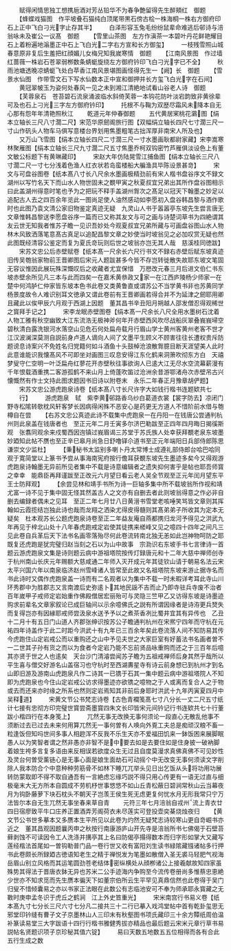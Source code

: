 <!-- { "loadSidebar": true } -->
　　赋得闲情思独工想携巵酒对芳丛铅华不为春争艶留得先生醉頬红　御题
　　【蜂蝶戏猫图　作平坡叠石猫纯白顶尾带黒石傍古桧一株海桐一株右方御府印石上正中飞白刁光字止存其半】
　　白泽形容玉兔毛纷纷鼠辈命难逃后邨诗与涪翁咏未及崔公一议髙　御题
　　【雪里山茶图　左方作滇茶一本碧叶丹花鲜艳耀目石上着粉遍地滃墨正中石上飞白光二字右方宣和长方御玺】
　　一枝残雪照山城春意原非复后生羞把红顔媚儿女梅兄知我嵗寒情　御题
　　【江南风景图　作过墙红蔷薇一株岩石苍翠弱栁数条蜻蜓旋绕左方御府钤印飞白刁光字已不全】
　　秋雨池塘透晚凉蜻蜓飞处白苹香江南风景堪图画怪得先生一【阙】长　御题
　　【雪景水仙图　作带雪文石下写水仙数本正中宣和御押并长方玺飞白光字在石间】
　　黄冠翠帔玉为姿何处春风一见之未到湘江清絶地试看山谷老人诗　御题
　　【芙蓉泉石　苍苔碧石流泉涌波临水斜倚芙蓉一本钩花防叶淡宕韵致非黄徐辈可及也石上刁光三字左方御府钤印】
　　托根不与鞠为双歴尽霜风未降本自无心那有怨年年清艳照秋江
　　乾道元年仲春御题
　　五代黄居宷桃花鸂图【绢本立轴长三尺八寸濶二尺】宋范华原劒阁旅行图【双幅绢立轴长四尺七寸濶三尺一寸山作矾头人物车马俱写意楼台界划用焦墨粗笔古拙浑厚非南宋人所及也】
　　又万山飞雪图【绢本立轴长四尺二寸濶三尺一寸水墨画耿都尉家藏】宋李嵩寒林聚雁图【绢本立轴长三尺九寸濶二尺五寸焦墨乔柯双钩密竹芦雁俱淡设色上有董文敏公标题下有黄琳藏印】
　　宋赵大年仿陆晃雪江捕鱼图【绢本立轴长三尺八寸濶二尺一寸七分浅着色渔人红衣状若岛蛮楼船大艑渔具毕陈设景甚竒】
　　宋文与可盘谷图卷【纸本髙八寸长八尺余水墨画极精劲前有宋人楷书盘谷序文不録文湖州以写竹名天下而山水人物世固未之覩甲寅之秋夏叔宜兄弟出其所作盘谷图相示曰此盖湖州得意时笔也予为之把玩不释手盖湖州胷次之髙足以冠天下翰墨之妙足以追配古人去之四百余年览此一图尚足使人油然感动如李愿初入盘谷韩昌黎与酒作歌时也此图乃袁文清公家旧物鉴定真迹无疑　九灵山人书于嚣嚣亭东坡先生尝言唐无文章惟韩昌黎送李愿盘谷序一篇而已又称其友文与可之画与诗楚词草书为四絶谓其友云世无知我者惟苏子瞻一见识吾妙处今观夏叔宜兄弟所藏与可画盘谷图山水人物林木风致洒落笔意髙古真足以追配昌黎文章之妙使当时坡翁见之必加叹赏无疑也然此图既经清容公鉴定而复为夏氏竒玩则后世之坡翁亦岂无其人哉　慈溪桂同徳跋】
　　宋苏文忠公后赤壁赋卷【纸本髙一尺余长六尺行书文不録右赤壁后赋东坡真迹旧传吴匏翁家物前王晋卿图后宋元人题跋甚多今皆不存岂转徙散失故耶东坡文笔固无容议惟因此展玩殊深慨叹后之收藏者尤宜保惜　万厯改元春三月后进文伯仁书东坡赤壁余所见凡三本与此而四矣一在嘉禾黄叅政又家一在江西庐陵杨少师家一在楚中何鸿胪仁仲家皆东坡本色书此卷又类黄鲁直或谓苏公不当学黄书非也苏黄同学杨景度故令人难识别耳文徳承又谓此卷前有王晋卿画若得合并不为延津之劒耶用卿且藏此以俟甲辰六月观于西湖上因题　董其昌书辛丑阳月朔越人邵发僧忍得观稀世之寳拜手记之】
　　宋李龙眠赤壁图卷【绢本髙一尺余长八尺全用水墨树石沈着人物工雅有秋空幽致大江东流浩无极神斧何年开赤壁西风吹尽战船灰翠叠峩峩埽空碧秋清白露洗银河水落空山见危石何处扁舟载月行眉山学士黄州客黄州老客不世才江汉波澜深莫测自説前身卢道人谪向人间了文墨平生顾义不顾害往往长遭权贵斥防题谤息诗案兴不免姓名归党籍何如斗酒鱼十头鼓棹沧浪散胷臆目断天涯望美人此时此意谁能识我懐髙风不可即坐对画图三叹息安得江东化鹤来洞箫吹彻东方白　天禧梦叟守仁空明一叶泛扁舟红蓼花开赤壁秋往事欲询人已逺大江无尽水空流幕薪漫有千年恨载酒重携二客游孤鹤不来山月上倚蓬吹笛过沧洲余昔游鄂渚舟次赤壁吊古兴懐慨然有作士文持此图求题因书旧诗以附卷末　永乐二年春正月豫章胡俨题】
　　宋苏文忠公游虎跑泉诗卷【纸本髙八寸长尺许字大如钱行楷书连题欵共七
　　行】
　　游虎跑泉　轼　紫李黄邨路香乌纱白葛道衣裳【裳字防去】凉闭门野寺松隂转欹枕风轩客梦长因病得闲殊不恶安心是药更无方道人不惜阶前水借与匏樽自在尝
　　【右苏文忠公真迹此诗不载集中虎跑泉一在丹阳一在钱唐公尝通判杭州则此泉盖在钱唐者也　至正元年二月壬寅多尔济巴勒跋至正四年四月晦日揭徯斯观　张翥同观余来戍蜀西因迿镇过峩眉谒三苏堂于苏氏族人处幸获拜覩老泉东坡墨妙廼知此帖不赝也至正辛巳皋月尚急日舒噜铎尒道书至正元年端阳日兵部侍郎陈思谦崇文少监杜】
　　【秉秘书太监别多喇卜丹太常博士成遵礼部侍郎台哈巴哈同观于寛简堂以上篆书予尝从事海南宪府按行儋耳获覩东坡先生墨迹多矣今又得观游虎跑泉诗翰墨无异前所见者集中不载是诗意编辑者之遗失抑何害乎是帖也耶吾师寳之幸幸　能鼎臣再拜谨跋至正改元六月望日看云老人吴全节观至正元年闰月望东平王士防拜观】
　　【余尝见林和靖手书所为诗一巨轴多集中所不载坡翁所作视和靖尤富一诗不见于集中固无怪其然盖古人之文亦有自删去者此则坡翁得意之作必非自删去编録者偶未之见耳　至正二年七月廿八日黄溍书雪堂老咳唾笑骂皆文章则其挥翰如云霞揽结岂独此诗也哉而龙翔之洒染尤得皮得髓则其髙弟弟子所收其为定本无疑矣　杜本观苏长公题虎跑泉诗卷至正二年益友庵自燕都携归龙河予得见之洪武九年再见于梓北山处十八年春虎跑戒定岩使其徒携来槎峰又见之噫四十四年之间凡三见此卷自兵革后天下法书名画零落殆尽何此卷流转南北独无恙如此岂神物呵防之耶既复还虎跑是犹完璧归赵当刻之石以为山中故事　宗泐识右东坡手书七言律诗一首题云游虎跑泉文集是诗则题云病中游祖塔院按传灯録唐元和十二年大慈中禅师创寺于杭州南山长庆元年赐额大慈咸通二年师入灭开成元年其徒钦山请于朝易名法云宋太平兴国六年以南泉临济赵州雪峰诸人皆常至此故又名祖塔院东坡来游止据寺名而书此诗时又偶作虎跑泉盖一诗而有二名观者以为集中不载一时未暇详考耳此寺山川环秀郡中为胜郡志又言南渡后史弥逺卜其地民謡不吉而止乃即寺驻兵寺废不治者百年嵗甲子戒师定岩始重作佛殿僧居宏丽殆可与灵隐三竺甲乙又访得东坡是诗墨迹购求前辈名文章家叙论已成巨轴间以示余噫佛氏之説有所谓因缘者是诗洊更兵燹失而复得岂亦有因縁耶戒师尝汲泉水送予予以之煮茶香冽比蜀井宜其有异传也　乙丑十二月十有五日门山道人齐郡张绅识按苏公子瞻通判杭州在宋熈宁四年而守杭在元祐四年诗盖作于此二时距今洪武十有九年已三百余年矣此卷流落人间不知防易其传今虎跑住山定岩戒公而以重购还之山中予见夫世之大家巨室有好蓄法书名画者曽不一二世其子孙有货之而以为食者今定岩乃能不忘前贤品咏重购而还之于三百年后噫其亦贤于世之人也逺矣　天台沙门清濬尝闻苏子瞻为五祖戒禅师后身其然乎哉所以平生喜与僧交好游名山盖宿习也守杭时至西湖夀星寺有诗云前身想已到杭州才到名山即旧游及游南山虎跑泉凡作二诗其一已镌于石其一集中题云病中游祖塔院人不知即为虎跑泉也今住山定岩戒公访求得墨迹亦欲镌之噫物之于人或离而复合人之于物或去而还来亦时缘之所系也然则定岩焉知其非前后身耶时洪武十九年丙寅夏四月中吴释道】
　　宋黄文节公书梵志诗卷【古色青襴笺髙七寸八分长一丈二尺五寸纸计七接有忠彻方印完璧世寳尝斋墨寳四朱文长印皆宋元间钤记行书连欵共七十行董跋小楷四行在本身笺上】
　　兀然无事无改换无事何须论一段直心无散乱他事不须断过去已过去未来何用算兀然无一事何曽有人唤向外覔工夫总是痴顽汉粮不畜一粒逢饭但知吗世间多事人相趂浑不反我不乐生天亦不爱福田饥来一鉢饭困来展脚眠愚人以为笑智者谓之然非愚亦非智不是中要去如是去要住如是住身披一破衲脚着娘生袴多言复多语由来反相误若欲度众生无过且自度莫漫求真佛真佛不可见妙性及灵台何曽受薰链心是无事心面是娘生面劫石可动摇个中无改变无事何须读文字削除人我本防合个中意种种劳筋骨不如林下睡兀兀举头见日出乞饭从头将功用功展转防蒙取即不得不取自通吾有一言絶虑忘缘巧説不得只用心传更有一语无过直与细极毫末大无方所本自圆成不劳机杼世事悠悠不如山丘青松蔽日碧涧常秋山云当幕夜月为钩卧藤萝下块石枕头不朝天子岂羡王侯生死无虑更复何忧水月无形我常只宁万法皆尔本自无生兀然无事坐春来草自青
　　元符三年七月涪翁自戎州流上青衣廿四日宿廖致平牛口庄养正置酒弄芳阁荷衣未尽莲实可登投壶奕棊烧烛夜归
　　【黄文节公书世多摹本又多赝本生平所见以此卷为灼然无疑梵志诗较寒山更自竒崛书亦近之　董其昌观因题曩丙申之秋按行南康游庐山开先寺是涪翁所书七佛偈于石壁苔藓剥蚀不可读因令工人洗涤并搆亭其上名曰防偈亭搨得数本而归字形如掌大又藏写莲经楷法首尾如一曽钩勒普门品一卷行世又收有富阳刘生读书緑隂藏镪诸帖多行押书此卷颇长所録廼古徳语知老生之精于禅悦发为笔墨如散僧入圣无裘马轻肥气视海岳眉山别立风格而其运笔圆劲苍老结体密纵横处从顔栁诸公上接羲献故知四家虽殊势其得法于晋唐衣鉢无异也苏米二公手迹海内争购至今流传卷册尚多惟蔡忠恵絶少世亦不知求觅而先生赝本徧天下如董宗伯所云生平罕见真鼎信然也此卷得于吴门归叟不惜倾囊易之亦以书家正法眼在此数公有志临池安可不奉为师承耶永寳藏之无斁时庚申孟冬识于虎丘之鹤涧　江上外史笪重光】
　　宋米南宫行书易义卷【纸本髙九寸七分长三尺六寸七分凡二接共三十二行已摹入戏鸿堂帖中首有乾卦玺思无邪堂印钤缝有曹子文子京墨林山人三印末有秋壑图书项氏藏印三十余方贉纸周伯温补篆读易堂三大字跋语十四行行楷书雅健秀拔亦精品也最后题云宋米元章行草书易説帖名贤题识项子京珍秘其值六锭】
　　易曰天数五地数五五位相得而各有合此五行生成之数
